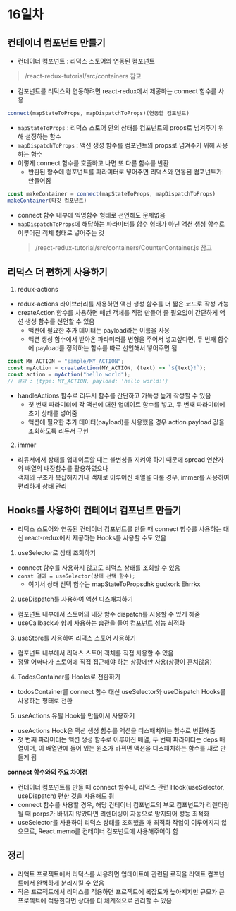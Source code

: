 # 16일차

## 컨테이너 컴포넌트 만들기

- 컨테이너 컴포넌트 : 리덕스 스토어와 연동된 컴포넌트

> /react-redux-tutorial/src/containers 참고

- 컴포넌트를 리덕스와 연동하려면 react-redux에서 제공하는 connect 함수를 사용

```jsx
connect(mapStateToProps, mapDispatchToProps)(연동할 컴포넌트)
```

- `mapStateToProps` : 리덕스 스토어 안의 상태를 컴포넌트의 props로 넘겨주기 위해 설정하는 함수
- `mapDispatchToProps` : 액션 생성 함수를 컴포넌트의 props로 넘겨주기 위해 사용하는 함수
- 이렇게 connect 함수를 호출하고 나면 또 다른 함수를 반환
  - 반환된 함수에 컴포넌트를 파라미터로 넣어주면 리덕스와 연동된 컴포넌트가 만들어짐

```jsx
const makeContainer = connect(mapStateToProps, mapDispatchToProps)
makeContainer(타깃 컴포넌트)
```

- connect 함수 내부에 익명함수 형태로 선언해도 문제없음
- `mapDispatchToProps`에 해당하는 파라미터를 함수 형태가 아닌 액션 생성 함수로 이루어진 객체 형태로 넣어주는 것
  > /react-redux-tutorial/src/containers/CounterContainer.js 참고

## 리덕스 더 편하게 사용하기

1. redux-actions

- redux-actions 라이브러리를 사용하면 액션 생성 함수를 더 짧은 코드로 작성 가능
- createAction 함수를 사용하면 매번 객체를 직접 만들어 줄 필요없이 간단하게 액션 생성 함수를 선언할 수 있음
  - 액션에 필요한 추가 데이터는 payload라는 이름을 사용
  - 액션 생성 함수에서 받아온 파라미터를 변형을 주어서 넣고싶다면, 두 번째 함수에 payload를 정의하는 함수를 따로 선언해서 넣어주면 됨

```jsx
const MY_ACTION = "sample/MY_ACTION";
const myAction = createAction(MY_ACTION, (text) => `${text}!`);
const action = myAction("hello world");
// 결과 : {type: MY_ACTION, payload: 'hello world!'}
```

- handleActions 함수로 리듀서 함수를 간단하고 가독성 높게 작성할 수 있음
  - 첫 번째 파라미터에 각 액션에 대한 업데이트 함수를 넣고, 두 번째 파라미터에 초기 상태를 넣어줌
  - 액션에 필요한 추가 데이터(payload)를 사용했을 경우 action.payload 값을 조회하도록 리듀서 구현

2. immer

- 리듀서에서 상태를 업데이트할 때는 불변성을 지켜야 하기 때문에 spread 연산자와 배열의 내장함수를 활용하였으나 \
  객체의 구조가 복잡해지거나 객체로 이루어진 배열을 다룰 경우, immer를 사용하여 편리하게 상태 관리

## Hooks를 사용하여 컨테이너 컴포넌트 만들기

- 리덕스 스토어와 연동된 컨테이너 컴포넌트를 만들 때 connect 함수를 사용하는 대신 react-redux에서 제공하는 Hooks를 사용할 수도 있음

1. useSelector로 상태 조회하기

- connect 함수를 사용하지 않고도 리덕스 상태를 조회할 수 있음
- `const 결과 = useSelector(상태 선택 함수);`
  - 여기서 상태 선택 함수는 mapStateToPropsdhk gudxork Ehrrkx

2. useDispatch를 사용하여 액션 디스패치하기

- 컴포넌트 내부에서 스토어의 내장 함수 dispatch를 사용할 수 있게 해줌
- useCallback과 함께 사용하는 습관을 들여 컴포넌트 성능 최적화

3. useStore를 사용하여 리덕스 스토어 사용하기

- 컴포넌트 내부에서 리덕스 스토어 객체를 직접 사용할 수 있음
- 정말 어쩌다가 스토어에 직접 접근해야 하는 상황에만 사용(상황이 흔치않음)

4. TodosContainer를 Hooks로 전환하기

- todosContainer를 connect 함수 대신 useSelector와 useDispatch Hooks를 사용하는 형태로 전환

5. useActions 유틸 Hook을 만들어서 사용하기

- useActions Hook은 액션 생성 함수를 액션을 디스패치하는 함수로 변환해줌
- 첫 번째 파라미터는 액션 생성 함수로 이루어진 배열, 두 번째 파라미터는 deps 배열이며, 이 배열안에 들어 있는 원소가 바뀌면 액션을 디스패치하는 함수를 새로 만들게 됨

**connect 함수와의 주요 차이점**

- 컨테이너 컴포넌트를 만들 때 connect 함수나, 리덕스 관련 Hook(useSelector, useDispatch) 편한 것을 사용해도 됨
- connect 함수를 사용할 경우, 해당 컨테이너 컴포넌트의 부모 컴포넌트가 리렌더링될 때 porps가 바뀌지 않았다면 리렌더링이 자동으로 방지되어 성능 최적화
- useSelector를 사용하여 리덕스 상태를 조회했을 때 최적화 작업이 이루어지지 않으므로, React.memo를 컨테이너 컴포넌트에 사용해주어야 함

## 정리

- 리액트 프로젝트에서 리덕스를 사용하면 업데이트에 관련된 로직을 리액트 컴포넌트에서 완벽하게 분리시킬 수 있음
- 작은 프로젝트에서 리덕스를 적용하면 프로젝트에 복잡도가 높아지지만 규모가 큰 프로젝트에 적용한다면 상태를 더 체계적으로 관리할 수 있음
